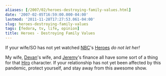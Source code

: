 ```yaml
---
aliases: [/2007/02/heroes-destroying-family-values.html]
date: '2007-02-05T16:59:00.000-04:00'
lastmod: '2011-11-28T17:27:53.061-04:00'
slug: heroes-destroying-family-values
tags: [fedora, tv, life, opinion]
title: Heroes - Destroying Family Values
---
```


If your wife/SO has not yet watched [NBC](http://www.nbc.com)'s
[Heroes](http://www.nbc.com/Heroes) _do not let her!_  
  
My wife, [Devan](http://dgoodwin.dangerouslyinc.com)'s wife, and
[Jeremy](http://katzj.livejournal.com)'s finance all have some sort of a thing
for that [Hiro](http://www.imdb.com/name/nm1199811/) character. If your
relationship has not yet been affected by this pandemic, protect yourself, and
stay away from this awesome show.

